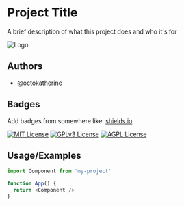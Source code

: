 
# Project Title

A brief description of what this project does and who it's for


![Logo](https://dev-to-uploads.s3.amazonaws.com/uploads/articles/th5xamgrr6se0x5ro4g6.png)


## Authors

- [@octokatherine](https://www.github.com/octokatherine)


## Badges

Add badges from somewhere like: [shields.io](https://shields.io/)

[![MIT License](https://img.shields.io/badge/License-MIT-green.svg)](https://choosealicense.com/licenses/mit/)
[![GPLv3 License](https://img.shields.io/badge/License-GPL%20v3-yellow.svg)](https://opensource.org/licenses/)
[![AGPL License](https://img.shields.io/badge/license-AGPL-blue.svg)](http://www.gnu.org/licenses/agpl-3.0)


## Usage/Examples

```javascript
import Component from 'my-project'

function App() {
  return <Component />
}
```

